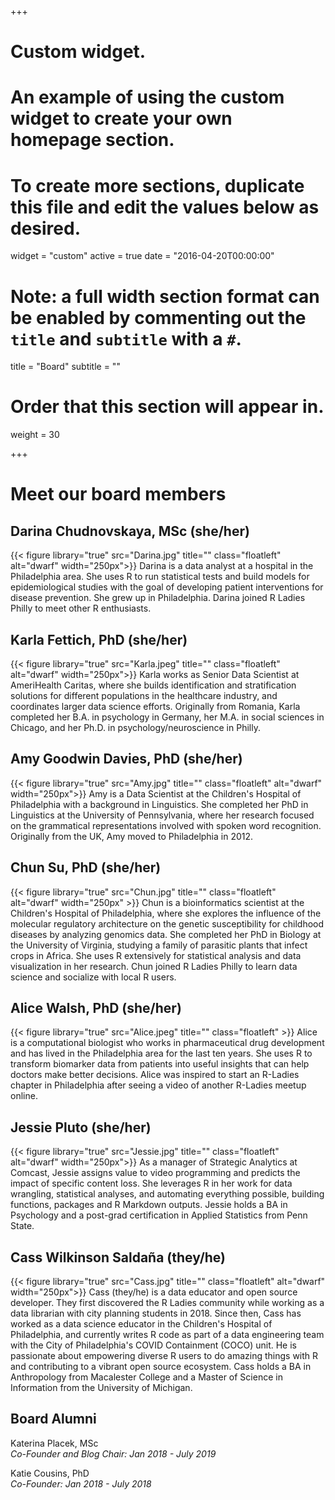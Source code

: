 +++
# Custom widget.
# An example of using the custom widget to create your own homepage section.
# To create more sections, duplicate this file and edit the values below as desired.
widget = "custom"
active = true
date = "2016-04-20T00:00:00"

# Note: a full width section format can be enabled by commenting out the `title` and `subtitle` with a `#`.
title = "Board"
subtitle = ""

# Order that this section will appear in.
weight = 30

+++

# Meet our board members

## Darina Chudnovskaya, MSc (she/her)
{{< figure library="true" src="Darina.jpg" title="" class="floatleft" alt="dwarf" width="250px">}}
 Darina is a data analyst at a hospital in the Philadelphia area. She uses R to run statistical tests and build models for epidemiological studies with the goal of developing patient interventions for disease prevention. She grew up in Philadelphia. Darina joined R Ladies Philly to meet other R enthusiasts. 

## Karla Fettich, PhD (she/her)
{{< figure library="true" src="Karla.jpeg" title="" class="floatleft" alt="dwarf" width="250px">}}
 Karla works as Senior Data Scientist at AmeriHealth Caritas, where she builds identification and stratification solutions for different populations in the healthcare industry, and coordinates larger data science efforts. Originally from Romania, Karla completed her B.A. in psychology in Germany, her M.A. in social sciences in Chicago, and her Ph.D. in psychology/neuroscience in Philly. 

## Amy Goodwin Davies, PhD (she/her)
{{< figure library="true" src="Amy.jpg" title="" class="floatleft" alt="dwarf" width="250px">}}
Amy is a Data Scientist at the Children's Hospital of Philadelphia with a background in Linguistics. She completed her PhD in Linguistics at the University of Pennsylvania, where her research focused on the grammatical representations involved with spoken word recognition. Originally from the UK, Amy moved to Philadelphia in 2012.

## Chun Su, PhD (she/her)
{{< figure library="true" src="Chun.jpg" title="" class="floatleft" alt="dwarf" width="250px" >}}
Chun is a bioinformatics scientist at the Children's Hospital of Philadelphia, where she explores the influence of the molecular regulatory architecture on the genetic susceptibility for childhood diseases by analyzing genomics data. She completed her PhD in Biology at the University of Virginia, studying a family of parasitic plants that infect crops in Africa. She uses R extensively for statistical analysis and data visualization in her research. Chun joined R Ladies Philly to learn data science and socialize with local R users.

## Alice Walsh, PhD (she/her)
{{< figure library="true" src="Alice.jpeg" title="" class="floatleft" >}}
Alice is a computational biologist who works in pharmaceutical drug development and has lived in the Philadelphia area for the last ten years. She uses R to transform biomarker data from patients into useful insights that can help doctors make better decisions. Alice was inspired to start an R-Ladies chapter in Philadelphia after seeing a video of another R-Ladies meetup online. 

## Jessie Pluto (she/her)
{{< figure library="true" src="Jessie.jpg" title="" class="floatleft" alt="dwarf" width="250px">}}
As a manager of Strategic Analytics at Comcast, Jessie assigns value to video programming and predicts the impact of specific content loss. She leverages R in her work for data wrangling, statistical analyses, and automating everything possible, building functions, packages and R Markdown outputs. Jessie holds a BA in Psychology and a post-grad certification in Applied Statistics from Penn State. 

## Cass Wilkinson Saldaña (they/he)
{{< figure library="true" src="Cass.jpg" title="" class="floatleft" alt="dwarf" width="250px">}}
Cass (they/he) is a data educator and open source developer. They first discovered the R Ladies community while working as a data librarian with city planning students in 2018. Since then, Cass has worked as a data science educator in the Children's Hospital of Philadelphia, and currently writes R code as part of a data engineering team with the City of Philadelphia's COVID Containment (COCO) unit. He is passionate about empowering diverse R users to do amazing things with R and contributing to a vibrant open source ecosystem. Cass holds a BA in Anthropology from Macalester College and a Master of Science in Information from the University of Michigan.

## Board Alumni
Katerina Placek, MSc  
*Co-Founder and Blog Chair: Jan 2018 - July 2019*

Katie Cousins, PhD  
*Co-Founder: Jan 2018 - July 2018*
